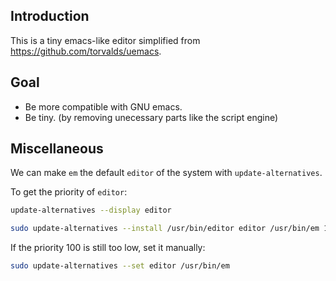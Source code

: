 ## Introduction

This is a tiny emacs-like editor simplified from <https://github.com/torvalds/uemacs>.


## Goal

- Be more compatible with GNU emacs.
- Be tiny. (by removing unecessary parts like the script engine)


## Miscellaneous

We can make `em` the default `editor` of the system with `update-alternatives`.

To get the priority of `editor`:
```sh
update-alternatives --display editor
```

```sh
sudo update-alternatives --install /usr/bin/editor editor /usr/bin/em 100
```

If the priority 100 is still too low, set it manually:
```sh
sudo update-alternatives --set editor /usr/bin/em
```
